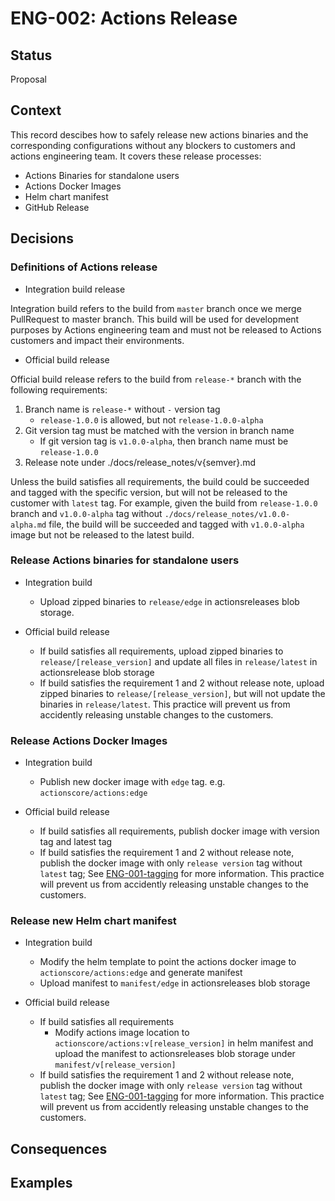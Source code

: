 # ENG-002: Actions Release

## Status

Proposal

## Context

This record descibes how to safely release new actions binaries and the corresponding configurations without any blockers to customers and actions engineering team. It covers these release processes:

* Actions Binaries for standalone users
* Actions Docker Images
* Helm chart manifest
* GitHub Release

## Decisions

### Definitions of Actions release

* Integration build release

Integration build refers to the build from `master` branch once we merge PullRequest to master branch. This build will be used for development purposes by Actions engineering team and must not be released to Actions customers and impact their environments.

* Official build release

Official build release refers to the build from `release-*` branch with the following requirements:

1. Branch name is `release-*` without `-` version tag
   - `release-1.0.0` is allowed, but not `release-1.0.0-alpha`
2. Git version tag must be matched with the version in branch name
   - If git version tag is `v1.0.0-alpha`, then branch name must be `release-1.0.0`
3. Release note under ./docs/release_notes/v{semver}.md

Unless the build satisfies all requirements, the build could be succeeded and tagged with the specific version, but will not be released to the customer with `latest` tag. For example, given the build from `release-1.0.0` branch and `v1.0.0-alpha` tag without `./docs/release_notes/v1.0.0-alpha.md` file, the build will be succeeded and tagged with `v1.0.0-alpha` image but not be released to the latest build.

### Release Actions binaries for standalone users

* Integration build
  - Upload zipped binaries to `release/edge` in actionsreleases blob storage.

* Official build release
  - If build satisfies all requirements, upload zipped binaries to `release/[release_version]` and update all files in `release/latest` in actionsrelease blob storage
  - If build satisfies the requirement 1 and 2 without release note, upload zipped binaries to `release/[release_version]`, but will not update the binaries in `release/latest`. This practice will prevent us from accidently releasing unstable changes to the customers.

### Release Actions Docker Images

* Integration build
  - Publish new docker image with `edge` tag. e.g. `actionscore/actions:edge`

* Official build release
  - If build satisfies all requirements, publish docker image with version tag and latest tag
  - If build satisfies the requirement 1 and 2 without release note, publish the docker image with only `release version` tag without `latest` tag; See [ENG-001-tagging](./ENG-001-tagging.md) for more information. This practice will prevent us from accidently releasing unstable changes to the customers.

### Release new Helm chart manifest

* Integration build
  - Modify the helm template to point the actions docker image to `actionscore/actions:edge` and generate manifest
  - Upload manifest to `manifest/edge` in actionsreleases blob storage

* Official build release
  - If build satisfies all requirements
    - Modify actions image location to `actionscore/actions:v[release_version]` in helm manifest and upload the manifest to actionsreleases blob storage under `manifest/v[release_version]`
  - If build satisfies the requirement 1 and 2 without release note, publish the docker image with only `release version` tag without `latest` tag; See [ENG-001-tagging](./ENG-001-tagging.md) for more information. This practice will prevent us from accidently releasing unstable changes to the customers.

## Consequences


## Examples

